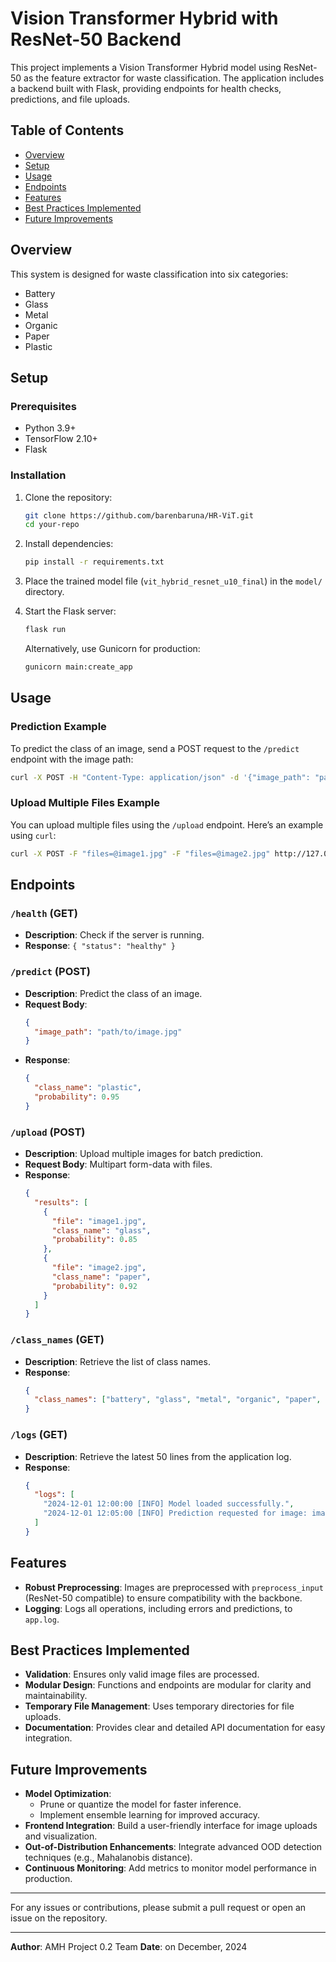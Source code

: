 # Vision Transformer Hybrid with ResNet-50 Backend

This project implements a Vision Transformer Hybrid model using ResNet-50 as the feature extractor for waste classification. The application includes a backend built with Flask, providing endpoints for health checks, predictions, and file uploads.

## Table of Contents
- [Overview](#overview)
- [Setup](#setup)
- [Usage](#usage)
- [Endpoints](#endpoints)
- [Features](#features)
- [Best Practices Implemented](#best-practices-implemented)
- [Future Improvements](#future-improvements)

## Overview
This system is designed for waste classification into six categories:
- Battery
- Glass
- Metal
- Organic
- Paper
- Plastic

## Setup
### Prerequisites
- Python 3.9+
- TensorFlow 2.10+
- Flask

### Installation
1. Clone the repository:
   ```bash
   git clone https://github.com/barenbaruna/HR-ViT.git
   cd your-repo
   ```

2. Install dependencies:
   ```bash
   pip install -r requirements.txt
   ```

3. Place the trained model file (`vit_hybrid_resnet_u10_final`) in the `model/` directory.

4. Start the Flask server:
   ```bash
   flask run
   ```

   Alternatively, use Gunicorn for production:
   ```bash
   gunicorn main:create_app
   ```

## Usage
### Prediction Example
To predict the class of an image, send a POST request to the `/predict` endpoint with the image path:

```bash
curl -X POST -H "Content-Type: application/json" -d '{"image_path": "path/to/image.jpg"}' http://127.0.0.1:5000/predict
```

### Upload Multiple Files Example
You can upload multiple files using the `/upload` endpoint. Here’s an example using `curl`:

```bash
curl -X POST -F "files=@image1.jpg" -F "files=@image2.jpg" http://127.0.0.1:5000/upload
```

## Endpoints
### `/health` (GET)
- **Description**: Check if the server is running.
- **Response**: `{ "status": "healthy" }`

### `/predict` (POST)
- **Description**: Predict the class of an image.
- **Request Body**:
  ```json
  {
    "image_path": "path/to/image.jpg"
  }
  ```
- **Response**:
  ```json
  {
    "class_name": "plastic",
    "probability": 0.95
  }
  ```

### `/upload` (POST)
- **Description**: Upload multiple images for batch prediction.
- **Request Body**: Multipart form-data with files.
- **Response**:
  ```json
  {
    "results": [
      {
        "file": "image1.jpg",
        "class_name": "glass",
        "probability": 0.85
      },
      {
        "file": "image2.jpg",
        "class_name": "paper",
        "probability": 0.92
      }
    ]
  }
  ```

### `/class_names` (GET)
- **Description**: Retrieve the list of class names.
- **Response**:
  ```json
  {
    "class_names": ["battery", "glass", "metal", "organic", "paper", "plastic"]
  }
  ```

### `/logs` (GET)
- **Description**: Retrieve the latest 50 lines from the application log.
- **Response**:
  ```json
  {
    "logs": [
      "2024-12-01 12:00:00 [INFO] Model loaded successfully.",
      "2024-12-01 12:05:00 [INFO] Prediction requested for image: image.jpg"
    ]
  }
  ```

## Features
- **Robust Preprocessing**: Images are preprocessed with `preprocess_input` (ResNet-50 compatible) to ensure compatibility with the backbone.
- **Logging**: Logs all operations, including errors and predictions, to `app.log`.

## Best Practices Implemented
- **Validation**: Ensures only valid image files are processed.
- **Modular Design**: Functions and endpoints are modular for clarity and maintainability.
- **Temporary File Management**: Uses temporary directories for file uploads.
- **Documentation**: Provides clear and detailed API documentation for easy integration.

## Future Improvements
- **Model Optimization**:
  - Prune or quantize the model for faster inference.
  - Implement ensemble learning for improved accuracy.
- **Frontend Integration**: Build a user-friendly interface for image uploads and visualization.
- **Out-of-Distribution Enhancements**: Integrate advanced OOD detection techniques (e.g., Mahalanobis distance).
- **Continuous Monitoring**: Add metrics to monitor model performance in production.

---
For any issues or contributions, please submit a pull request or open an issue on the repository.

---
**Author**: AMH Project 0.2 Team
**Date**: on December, 2024  
